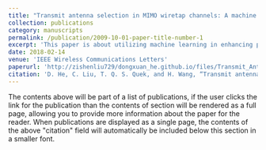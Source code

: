 ```yaml
---
title: "Transmit antenna selection in MIMO wiretap channels: A machine learning approach"
collection: publications
category: manuscripts
permalink: /publication/2009-10-01-paper-title-number-1
excerpt: 'This paper is about utilizing machine learning in enhancing physical layer security in multi-input multi-output multi-antenna-eavesdropper wiretap channels.'
date: 2018-02-14
venue: 'IEEE Wireless Communications Letters'
paperurl: 'http://zishenliu729/dongxuan_he.github.io/files/Transmit_Antenna_Selection_in_MIMO_Wiretap_Channels_A_Machine_Learning_Approach.pdf'
citation: 'D. He, C. Liu, T. Q. S. Quek, and H. Wang, “Transmit antenna selection in MIMO wiretap channels: A machine learning approach,” IEEE Wireless Commun. Lett., vol. 7, no. 4, pp. 634–637, Aug. 2018.'
---
```


The contents above will be part of a list of publications, if the user clicks the link for the publication than the contents of section will be rendered as a full page, allowing you to provide more information about the paper for the reader. When publications are displayed as a single page, the contents of the above "citation" field will automatically be included below this section in a smaller font.